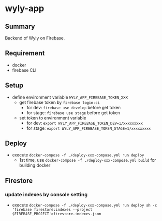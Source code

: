 # wyly-app

## Summary

Backend of Wyly on Firebase.

## Requirement

- docker
- firebase CLI

## Setup

- define environment variable `WYLY_APP_FIREBASE_TOKEN_XXX`
  - get firebase token by `firebase login:ci`
    - for dev: `firebase use develop` before get token
    - for stage: `firebase use stage` before get token
  - set token to environment variable
    - for dev: `export WYLY_APP_FIREBASE_TOKEN_DEV=1/xxxxxxxxx`
    - for stage: `export WYLY_APP_FIREBASE_TOKEN_STAGE=1/xxxxxxxxx`

## Deploy

- execute `docker-compose -f ./deploy-xxx-compose.yml run deploy`
  - 1st time, use `docker-compose -f ./deploy-xxx-compose.yml build` for building docker

## Firestore

### update indexes by console setting

- execute  `docker-compose -f ./deploy-xxx-compose.yml run deploy sh -c 'firebase firestore:indexes --project $FIREBASE_PROJECT'>firestore.indexes.json`
